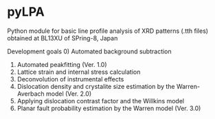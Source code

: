 # pyLPA
Python module for basic line profile analysis of XRD patterns (.tth files) obtained at BL13XU of SPring-8, Japan

Development goals
0) Automated background subtraction
1) Automated peakfitting (Ver. 1.0)
2) Lattice strain and internal stress calculation
3) Deconvolution of instrumental effects
4) Dislocation density and crystalite size estimation by the Warren-Averbach model (Ver. 2.0)
5) Applying dislocation contrast factor and the Willkins model
6) Planar fault probability estimation by the Warren model (Ver. 3.0)
